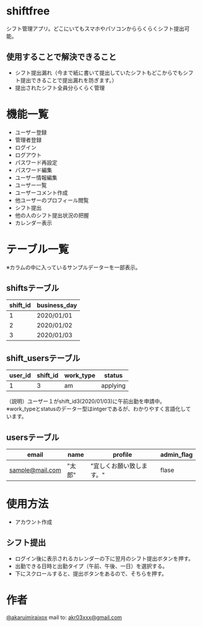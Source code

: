 # shiftfree
シフト管理アプリ。どこにいてもスマホやパソコンかららくらくシフト提出可能。

## 使用することで解決できること
- シフト提出漏れ（今まで紙に書いて提出していたシフトもどこからでもシフト提出できることで提出漏れを防ぎます。）
- 提出されたシフト全員分らくらく管理

# 機能一覧
- ユーザー登録
- 管理者登録
- ログイン
- ログアウト
- パスワード再設定
- パスワード編集
- ユーザー情報編集
- ユーザー一覧
- ユーザーコメント作成
- 他ユーザーのプロフィール閲覧
- シフト提出
- 他の人のシフト提出状況の把握
- カレンダー表示


# テーブル一覧
※カラムの中に入っているサンプルデーターを一部表示。
## shiftsテーブル
| shift_id | business_day |
----|---- 
| 1 |2020/01/01|
| 2 |2020/01/02|
| 3 |2020/01/03|

## shift_usersテーブル
| user_id | shift_id |work_type|status|
----|----|----|-----
| 1 | 3 |am|applying|


（説明）ユーザー１がshift_id3(2020/01/03)に午前出勤を申請中。
※work_typeとstatusのデーター型はintgerであるが、わかりやすく言語化しています。

## usersテーブル
| email | name |profile |admin_flag|
----|----|----|-----
| sample@mail.com | "太郎" |"宜しくお願い致します。"|flase|

# 使用方法
- アカウント作成

## シフト提出
- ログイン後に表示されるカレンダーの下に翌月のシフト提出ボタンを押す。
- 出勤できる日時と出勤タイプ（午前、午後、一日）を選択する。
- 下にスクロールすると、提出ボタンをあるので、そちらを押す。

# 作者
[@akaruimiraixox](https://twitter.com/akaruimiraixox)
mail to: akr03xxx@gmail.com

